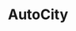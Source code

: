 ---
title: "AutoCity"
url: /ciudad-autonoma-de-buenos-aires/autocity/
shop: reparación de automóviles
---